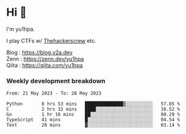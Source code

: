 # Hi 👋

I'm yu1hpa.

I play CTFs w/ [Thehackerscrew](https://www.thehackerscrew.team/) etc.

Blog : https://blog.y2a.dev  
Zenn : https://zenn.dev/yu1hpa  
Qiita : https://qiita.com/yu1hpa  

### Weekly development breakdown

<!--START_SECTION:waka-->

```text
From: 21 May 2023 - To: 28 May 2023

Python       8 hrs 53 mins   ██████████████▒░░░░░░░░░░   57.85 %
C            2 hrs 32 mins   ████░░░░░░░░░░░░░░░░░░░░░   16.52 %
Go           1 hr 16 mins    ██░░░░░░░░░░░░░░░░░░░░░░░   08.29 %
TypeScript   41 mins         █░░░░░░░░░░░░░░░░░░░░░░░░   04.54 %
Text         28 mins         ▓░░░░░░░░░░░░░░░░░░░░░░░░   03.14 %
```

<!--END_SECTION:waka-->

